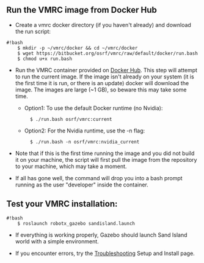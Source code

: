 ## Run the VMRC image from Docker Hub ##

* Create a vmrc docker directory (if you haven't already) and download the run script:

```
#!bash
    $ mkdir -p ~/vmrc/docker && cd ~/vmrc/docker
    $ wget https://bitbucket.org/osrf/vmrc/raw/default/docker/run.bash
    $ chmod u+x run.bash
```

* Run the VMRC container provided on [Docker Hub](https://hub.docker.com/r/osrf/vmrc/tags/).  This step will attempt to run the current image.  If the image isn't already on your system (it is the first time it is run, or there is an update) docker will download the image.  The images are large (~1 GB), so beware this may take some time.

    * Option1: To use the default Docker runtime (no Nvidia):

            $ ./run.bash osrf/vmrc:current

    * Option2: For the Nvidia runtime, use the -n flag:

            $ ./run.bash -n osrf/vmrc:nvidia_current

* Note that if this is the first time running the image and you did not build it on your machine, the script will first pull the image from the repository to your machine, which may take a moment.

* If all has gone well, the command will drop you into a bash prompt running as the user "developer" inside the container. 

## Test your VMRC installation: ##

```
#!bash
    $ roslaunch robotx_gazebo sandisland.launch
```

* If everything is working properly, Gazebo should launch Sand Island world with a simple environment.

* If you encounter errors, try the [Troubleshooting](https://bitbucket.org/osrf/vmrc/wiki/Troubleshooting) Setup and Install page.
